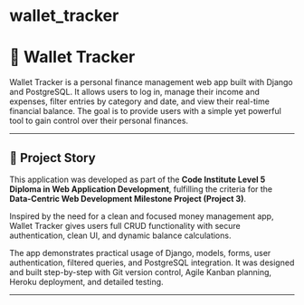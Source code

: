 # wallet_tracker
# 💸 Wallet Tracker

Wallet Tracker is a personal finance management web app built with Django and PostgreSQL. It allows users to log in, manage their income and expenses, filter entries by category and date, and view their real-time financial balance. The goal is to provide users with a simple yet powerful tool to gain control over their personal finances.

---

## 📖 Project Story

This application was developed as part of the **Code Institute Level 5 Diploma in Web Application Development**, fulfilling the criteria for the **Data-Centric Web Development Milestone Project (Project 3)**.

Inspired by the need for a clean and focused money management app, Wallet Tracker gives users full CRUD functionality with secure authentication, clean UI, and dynamic balance calculations.

The app demonstrates practical usage of Django, models, forms, user authentication, filtered queries, and PostgreSQL integration. It was designed and built step-by-step with Git version control, Agile Kanban planning, Heroku deployment, and detailed testing.

---
